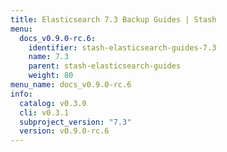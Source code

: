 ```yaml
---
title: Elasticsearch 7.3 Backup Guides | Stash
menu:
  docs_v0.9.0-rc.6:
    identifier: stash-elasticsearch-guides-7.3
    name: 7.3
    parent: stash-elasticsearch-guides
    weight: 80
menu_name: docs_v0.9.0-rc.6
info:
  catalog: v0.3.0
  cli: v0.3.1
  subproject_version: "7.3"
  version: v0.9.0-rc.6
---
```



